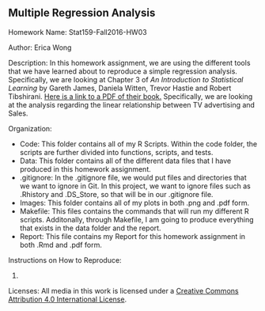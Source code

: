 ## Multiple Regression Analysis

Homework Name: Stat159-Fall2016-HW03

Author: Erica Wong

Description: In this homework assignment, we are using the different tools that we have learned about to reproduce a simple regression analysis. Specifically, we are looking at Chapter 3 of _An Introduction to Statistical Learning_ by Gareth James, Daniela Witten, Trevor Hastie and Robert Tibshirani. [Here is a link to a PDF of their book.](http://www-bcf.usc.edu/%7Egareth/ISL/ISLR%20Sixth%20Printing.pdf) Specifically, we are looking at the analysis regarding the linear relationship between TV advertising and Sales.

Organization:

* Code: This folder contains all of my R Scripts. Within the code folder, the scripts are further divided into functions, scripts, and tests.
* Data: This folder contains all of the different data files that I have produced in this homework assignment.
* .gitignore: In the .gitignore file, we would put files and directories that we want to ignore in Git. In this project, we want to ignore files such as .Rhistory and .DS_Store, so that will be in our .gitignore file.
* Images: This folder contains all of my plots in both .png and .pdf form.
* Makefile: This files contains the commands that will run my different R scripts. Additonally, through Makefile, I am going to produce everything that exists in the data folder and the report.
* Report: This file contains my Report for this homework assignment in both .Rmd and .pdf form.

Instructions on How to Reproduce:

1.

Licenses: All media in this work is licensed under a [Creative Commons Attribution 4.0 International License](https://creativecommons.org/licenses/by/4.0/).
